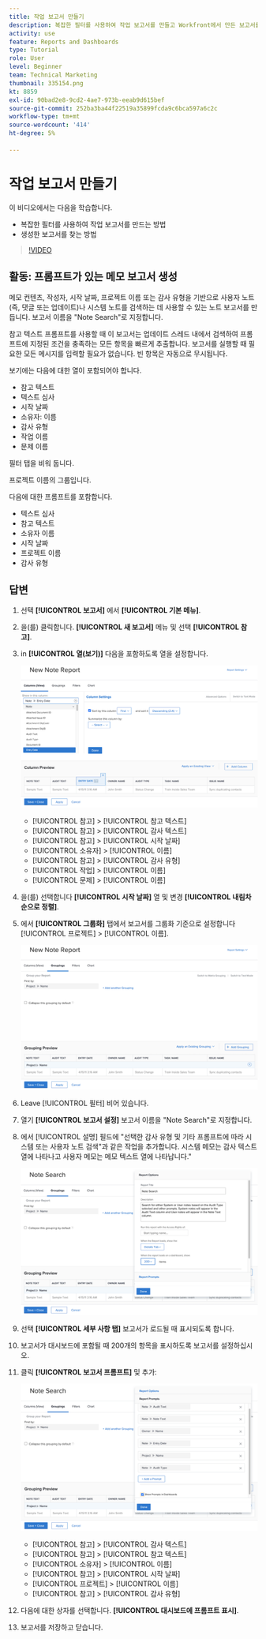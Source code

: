 ```yaml
---
title: 작업 보고서 만들기
description: 복잡한 필터를 사용하여 작업 보고서를 만들고 Workfront에서 만든 보고서를 찾는 방법을 알아봅니다. 활동 - 프롬프트가 있는 참고 보고서를 생성합니다.
activity: use
feature: Reports and Dashboards
type: Tutorial
role: User
level: Beginner
team: Technical Marketing
thumbnail: 335154.png
kt: 8859
exl-id: 90bad2e8-9cd2-4ae7-973b-eeab9d615bef
source-git-commit: 252ba3ba44f22519a35899fcda9c6bca597a6c2c
workflow-type: tm+mt
source-wordcount: '414'
ht-degree: 5%

---
```


# 작업 보고서 만들기

이 비디오에서는 다음을 학습합니다.

* 복잡한 필터를 사용하여 작업 보고서를 만드는 방법
* 생성한 보고서를 찾는 방법

>[!VIDEO](https://video.tv.adobe.com/v/335154/?quality=12)

## 활동: 프롬프트가 있는 메모 보고서 생성

메모 컨텐츠, 작성자, 시작 날짜, 프로젝트 이름 또는 감사 유형을 기반으로 사용자 노트(즉, 댓글 또는 업데이트)나 시스템 노트를 검색하는 데 사용할 수 있는 노트 보고서를 만듭니다. 보고서 이름을 &quot;Note Search&quot;로 지정합니다.

참고 텍스트 프롬프트를 사용할 때 이 보고서는 업데이트 스레드 내에서 검색하여 프롬프트에 지정된 조건을 충족하는 모든 항목을 빠르게 추출합니다. 보고서를 실행할 때 필요한 모든 메시지를 입력할 필요가 없습니다. 빈 항목은 자동으로 무시됩니다.

보기에는 다음에 대한 열이 포함되어야 합니다.

* 참고 텍스트
* 텍스트 심사
* 시작 날짜
* 소유자: 이름
* 감사 유형
* 작업 이름
* 문제 이름

필터 탭을 비워 둡니다.

프로젝트 이름의 그룹입니다.

다음에 대한 프롬프트를 포함합니다.

* 텍스트 심사
* 참고 텍스트
* 소유자 이름
* 시작 날짜
* 프로젝트 이름
* 감사 유형

## 답변

1. 선택 **[!UICONTROL 보고서]** 에서 **[!UICONTROL 기본 메뉴]**.
1. 을(를) 클릭합니다. **[!UICONTROL 새 보고서]** 메뉴 및 선택 **[!UICONTROL 참고]**.
1. in **[!UICONTROL 열(보기)]** 다음을 포함하도록 열을 설정합니다.

   ![메모 보고서 열을 만드는 화면의 이미지입니다](assets/note-report-columns.png)

   * [!UICONTROL 참고] > [!UICONTROL 참고 텍스트]
   * [!UICONTROL 참고] > [!UICONTROL 감사 텍스트]
   * [!UICONTROL 참고] > [!UICONTROL 시작 날짜]
   * [!UICONTROL 소유자] > [!UICONTROL 이름]
   * [!UICONTROL 참고] > [!UICONTROL 감사 유형]
   * [!UICONTROL 작업] > [!UICONTROL 이름]
   * [!UICONTROL 문제] > [!UICONTROL 이름]

1. 을(를) 선택합니다 **[!UICONTROL 시작 날짜]** 열 및 변경 **[!UICONTROL 내림차순으로 정렬]**.
1. 에서 **[!UICONTROL 그룹화]** 탭에서 보고서를 그룹화 기준으로 설정합니다 [!UICONTROL 프로젝트] > [!UICONTROL 이름].

   ![참고 보고서 그룹을 만들 화면의 이미지입니다](assets/note-report-groupings.png)

1. Leave [!UICONTROL 필터] 비어 있습니다.
1. 열기 **[!UICONTROL 보고서 설정]** 보고서 이름을 &quot;Note Search&quot;로 지정합니다.
1. 에서 [!UICONTROL 설명] 필드에 &quot;선택한 감사 유형 및 기타 프롬프트에 따라 시스템 또는 사용자 노트 검색&quot;과 같은 작업을 추가합니다. 시스템 메모는 감사 텍스트 열에 나타나고 사용자 메모는 메모 텍스트 열에 나타납니다.&quot;

   ![메모 보고서 설정을 만드는 화면의 이미지입니다](assets/note-report-report-options.png)

1. 선택 **[!UICONTROL 세부 사항 탭]** 보고서가 로드될 때 표시되도록 합니다.
1. 보고서가 대시보드에 포함될 때 200개의 항목을 표시하도록 보고서를 설정하십시오.
1. 클릭 **[!UICONTROL 보고서 프롬프트]** 및 추가:

   ![메모 보고서 프롬프트를 생성하는 화면의 이미지입니다](assets/note-report-report-prompts.png)

   * [!UICONTROL 참고] > [!UICONTROL 감사 텍스트]
   * [!UICONTROL 참고] > [!UICONTROL 참고 텍스트]
   * [!UICONTROL 소유자] > [!UICONTROL 이름]
   * [!UICONTROL 참고] > [!UICONTROL 시작 날짜]
   * [!UICONTROL 프로젝트] > [!UICONTROL 이름]
   * [!UICONTROL 참고] > [!UICONTROL 감사 유형]

1. 다음에 대한 상자를 선택합니다. **[!UICONTROL 대시보드에 프롬프트 표시]**.
1. 보고서를 저장하고 닫습니다.
